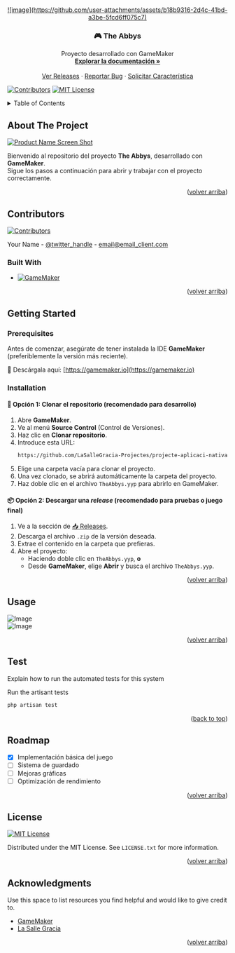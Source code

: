 <!-- Improved compatibility of back to top link: See: https://github.com/othneildrew/Best-README-Template/pull/73 -->
<a name="readme-top"></a>
<!--
*** Thanks for checking out the Best-README-Template. If you have a suggestion
*** that would make this better, please fork the repo and create a pull request
*** or simply open an issue with the tag "enhancement".
*** Don't forget to give the project a star!
*** Thanks again! Now go create something AMAZING! :D
-->



<!-- PROJECT SHIELDS -->
<!--
*** I'm using markdown "reference style" links for readability.
*** Reference links are enclosed in brackets [ ] instead of parentheses ( ).
*** See the bottom of this document for the declaration of the reference variables
*** for contributors-url, forks-url, etc. This is an optional, concise syntax you may use.
*** https://www.markdownguide.org/basic-syntax/#reference-style-links
-->
<!-- FUTURES
[![Forks][forks-shield]][forks-url]
[![Stargazers][stars-shield]][stars-url]
[![Issues][issues-shield]][issues-url]-->





<!-- PROJECT LOGO -->
<br />
<div align="center">
  <a href="https://github.com/LaSalleGracia-Projectes/projecte-aplicaci-nativa-g5stevejobs">
    ![image](https://github.com/user-attachments/assets/b18b9316-2d4c-41bd-a3be-5fcd6ff075c7)
  </a>

<h3 align="center">🎮 The Abbys</h3>

  <p align="center">
    Proyecto desarrollado con GameMaker
    <br />
    <a href="https://github.com/LaSalleGracia-Projectes/projecte-aplicaci-nativa-g5stevejobs"><strong>Explorar la documentación »</strong></a>
    <br />
    <br />
    <a href="https://github.com/LaSalleGracia-Projectes/projecte-aplicaci-nativa-g5stevejobs/releases">Ver Releases</a>
    ·
    <a href="https://github.com/LaSalleGracia-Projectes/projecte-aplicaci-nativa-g5stevejobs/issues/new?labels=bug&template=bug-report---.md">Reportar Bug</a>
    ·
    <a href="https://github.com/LaSalleGracia-Projectes/projecte-aplicaci-nativa-g5stevejobs/issues/new?labels=enhancement&template=feature-request---.md">Solicitar Característica</a>
  </p>
</div>

[![Contributors][contributors-shield]][contributors-url]
[![MIT License][license-shield]][license-url]

<!-- TABLE OF CONTENTS -->
<details>
  <summary>Table of Contents</summary>
  <ol>
    <li>
      <a href="#about-the-project">Acerca del Proyecto</a>
      <ul>
        <li><a href="#built-with">Tecnologías Utilizadas</a></li>
      </ul>
    </li>
    <li>
      <a href="#getting-started">Comenzando</a>
      <ul>
        <li><a href="#prerequisites">Requisitos</a></li>
        <li><a href="#installation">Instalación</a></li>
      </ul>
    </li>
    <li><a href="#usage">Uso</a></li>
    <li><a href="#roadmap">Roadmap</a></li>
    <li><a href="#license">Licencia</a></li>
    <li><a href="#acknowledgments">Agradecimientos</a></li>
  </ol>
</details>



<!-- ABOUT THE PROJECT -->
## About The Project

[![Product Name Screen Shot][product-screenshot]](https://example.com)

Bienvenido al repositorio del proyecto **The Abbys**, desarrollado con **GameMaker**.  
Sigue los pasos a continuación para abrir y trabajar con el proyecto correctamente.

<p align="right">(<a href="#readme-top">volver arriba</a>)</p>

## Contributors
[![Contributors][contributors-shield]][contributors-url]

Your Name - [@twitter_handle](https://twitter.com/twitter_handle) - email@email_client.com

### Built With

* [![GameMaker][GameMaker.com]][GameMaker-url]

<p align="right">(<a href="#readme-top">volver arriba</a>)</p>



<!-- GETTING STARTED -->
## Getting Started

### Prerequisites

Antes de comenzar, asegúrate de tener instalada la IDE **GameMaker** (preferiblemente la versión más reciente).

🔗 Descárgala aquí: [https://gamemaker.io](https://gamemaker.io)

### Installation

#### 🧪 Opción 1: Clonar el repositorio (recomendado para desarrollo)

1. Abre **GameMaker**.
2. Ve al menú **Source Control** (Control de Versiones).
3. Haz clic en **Clonar repositorio**.
4. Introduce esta URL:  
   ```sh
   https://github.com/LaSalleGracia-Projectes/projecte-aplicaci-nativa-g5stevejobs.git
   ```
5. Elige una carpeta vacía para clonar el proyecto.
6. Una vez clonado, se abrirá automáticamente la carpeta del proyecto.
7. Haz doble clic en el archivo `TheAbbys.yyp` para abrirlo en GameMaker.

#### 📦 Opción 2: Descargar una *release* (recomendado para pruebas o juego final)

1. Ve a la sección de [📥 Releases](https://github.com/LaSalleGracia-Projectes/projecte-aplicaci-nativa-g5stevejobs/releases).
2. Descarga el archivo `.zip` de la versión deseada.
3. Extrae el contenido en la carpeta que prefieras.
4. Abre el proyecto:
   - Haciendo doble clic en `TheAbbys.yyp`, **o**
   - Desde **GameMaker**, elige **Abrir** y busca el archivo `TheAbbys.yyp`.

<p align="right">(<a href="#readme-top">volver arriba</a>)</p>



<!-- USAGE EXAMPLES -->
## Usage

![Image](https://github.com/user-attachments/assets/971df5ac-c96f-47d5-bc17-d9fa80a21a55)  
![Image](https://github.com/user-attachments/assets/8aba64bd-d3a4-4d95-8bae-8d6abfb0419b)

<p align="right">(<a href="#readme-top">volver arriba</a>)</p>


## Test

Explain how to run the automated tests for this system

Run the artisant tests
   ```php
   php artisan test
   ```
<p align="right">(<a href="#readme-top">back to top</a>)</p>

<!-- ROADMAP -->
## Roadmap

- [X] Implementación básica del juego
- [ ] Sistema de guardado
- [ ] Mejoras gráficas
- [ ] Optimización de rendimiento

<!-- See the [open issues](https://github.com/github_username/repo_name/issues) for a full list of proposed features (and known issues). -->

<p align="right">(<a href="#readme-top">volver arriba</a>)</p>




<!-- LICENSE -->
## License

[![MIT License][license-shield]][license-url]

Distributed under the MIT License. See `LICENSE.txt` for more information.

<p align="right">(<a href="#readme-top">volver arriba</a>)</p>



<!-- ACKNOWLEDGMENTS -->
## Acknowledgments

Use this space to list resources you find helpful and would like to give credit to. 
* [GameMaker](https://gamemaker.io)
* [La Salle Gracia](https://www.salleurl.edu)

<p align="right">(<a href="#readme-top">volver arriba</a>)</p>



<!-- MARKDOWN LINKS & IMAGES -->
<!-- https://www.markdownguide.org/basic-syntax/#reference-style-links -->
[contributors-shield]: https://img.shields.io/github/contributors/LaSalleGracia-Projectes/projecte-aplicaci-nativa-g5stevejobs.svg?style=for-the-badge
[contributors-url]: https://github.com/LaSalleGracia-Projectes/projecte-aplicaci-nativa-g5stevejobs/graphs/contributors
[license-shield]: https://img.shields.io/github/license/LaSalleGracia-Projectes/projecte-aplicaci-nativa-g5stevejobs.svg?style=for-the-badge
[license-url]: https://github.com/LaSalleGracia-Projectes/projecte-aplicaci-nativa-g5stevejobs/blob/master/LICENSE.txt
[product-screenshot]: images/screenshot.png
[GameMaker.com]: https://img.shields.io/badge/GameMaker-000000?style=for-the-badge&logo=gamemaker&logoColor=white
[GameMaker-url]: https://gamemaker.io

